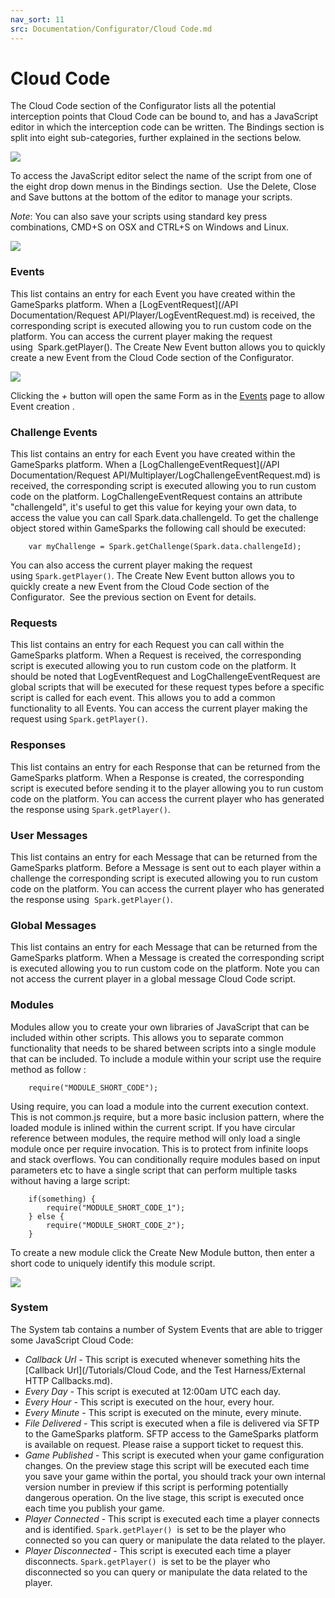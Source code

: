 ```yaml
---
nav_sort: 11
src: Documentation/Configurator/Cloud Code.md
---
```


# Cloud Code

The Cloud Code section of the Configurator lists all the potential interception points that Cloud Code can be bound to, and has a JavaScript editor in which the interception code can be written. The Bindings section is split into eight sub-categories, further explained in the sections below.

![](img/CloudCode/1.jpg)

To access the JavaScript editor select the name of the script from one of the eight drop down menus in the Bindings section.  Use the Delete, Close and Save buttons at the bottom of the editor to manage your scripts.

*Note*: You can also save your scripts using standard key press combinations, CMD+S on OSX and CTRL+S on Windows and Linux.

![](img/CloudCode/2.jpg)

### Events

This list contains an entry for each Event you have created within the GameSparks platform. When a [LogEventRequest](/API Documentation/Request API/Player/LogEventRequest.md) is received, the corresponding script is executed allowing you to run custom code on the platform. You can access the current player making the request using  Spark.getPlayer(). The Create New Event button allows you to quickly create a new Event from the Cloud Code section of the Configurator.

![](img/CloudCode/3.jpg)

Clicking the *+* button will open the same Form as in the [Events](/Documentation/Configurator/Events.md) page to allow Event creation .

### Challenge Events

This list contains an entry for each Event you have created within the GameSparks platform. When a [LogChallengeEventRequest](/API Documentation/Request API/Multiplayer/LogChallengeEventRequest.md) is received, the corresponding script is executed allowing you to run custom code on the platform. LogChallengeEventRequest contains an attribute "challengeId", it's useful to get this value for keying your own data, to access the value you can call Spark.data.challengeId. To get the challenge object stored within GameSparks the following call should be executed:

```    
    var myChallenge = Spark.getChallenge(Spark.data.challengeId);
```

You can also access the current player making the request using `Spark.getPlayer()`. The Create New Event button allows you to quickly create a new Event from the Cloud Code section of the Configurator.  See the previous section on Event for details.

### Requests

This list contains an entry for each Request you can call within the GameSparks platform. When a Request is received, the corresponding script is executed allowing you to run custom code on the platform. It should be noted that LogEventRequest and LogChallengeEventRequest are global scripts that will be executed for these request types before a specific script is called for each event. This allows you to add a common functionality to all Events. You can access the current player making the request using `Spark.getPlayer()`.

### Responses

This list contains an entry for each Response that can be returned from the GameSparks platform. When a Response is created, the corresponding script is executed before sending it to the player allowing you to run custom code on the platform. You can access the current player who has generated the response using `Spark.getPlayer()`.

### User Messages

This list contains an entry for each Message that can be returned from the GameSparks platform. Before a Message is sent out to each player within a challenge the corresponding script is executed allowing you to run custom code on the platform. You can access the current player who has generated the response using  `Spark.getPlayer()`.

### Global Messages

This list contains an entry for each Message that can be returned from the GameSparks platform. When a Message is created the corresponding script is executed allowing you to run custom code on the platform. Note you can not access the current player in a global message Cloud Code script.

### Modules

Modules allow you to create your own libraries of JavaScript that can be included within other scripts. This allows you to separate common functionality that needs to be shared between scripts into a single module that can be included. To include a module within your script use the require method as follow :

```
    require("MODULE_SHORT_CODE");
```

Using require, you can load a module into the current execution context. This is not common.js require, but a more basic inclusion pattern, where the loaded module is inlined within the current script. If you have circular reference between modules, the require method will only load a single module once per require invocation. This is to protect from infinite loops and stack overflows. You can conditionally require modules based on input parameters etc to have a single script that can perform multiple tasks without having a large script:

```    
    if(something) {
        require("MODULE_SHORT_CODE_1");
    } else {
        require("MODULE_SHORT_CODE_2");
    }
```

To create a new module click the Create New Module button, then enter a short code to uniquely identify this module script.

![](img/CloudCode/4.jpg)

### System

The System tab contains a number of System Events that are able to trigger some JavaScript Cloud Code:

  * *Callback Url* - This script is executed whenever something hits the [Callback Url](/Tutorials/Cloud Code, and the Test Harness/External HTTP Callbacks.md).
  * *Every Day* - This script is executed at 12:00am UTC each day.
  * *Every Hour* - This script is executed on the hour, every hour.
  * *Every Minute* - This script is executed on the minute, every minute.
  * *File Delivered* - This script is executed when a file is delivered via SFTP to the GameSparks platform. SFTP access to the GameSparks platform is available on request. Please raise a support ticket to request this.
  * *Game Published* - This script is executed when your game configuration changes. On the preview stage this script will be executed each time you save your game within the portal, you should track your own internal version number in preview if this script is performing potentially dangerous operation. On the live stage, this script is executed once each time you publish your game.
  * *Player Connected* - This script is executed each time a player connects and is identified. `Spark.getPlayer()`  is set to be the player who connected so you can query or manipulate the data related to the player.
  * *Player Disconnected* - This script is executed each time a player disconnects. `Spark.getPlayer()`  is set to be the player who disconnected so you can query or manipulate the data related to the player.
